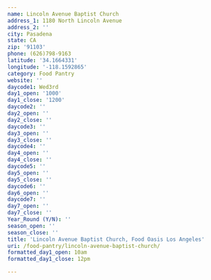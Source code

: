 ```yaml
---
name: Lincoln Avenue Baptist Church
address_1: 1180 North Lincoln Avenue
address_2: ''
city: Pasadena
state: CA
zip: '91103'
phone: (626)798-9163
latitude: '34.1664331'
longitude: '-118.1592865'
category: Food Pantry
website: ''
daycode1: Wed3rd
day1_open: '1000'
day1_close: '1200'
daycode2: ''
day2_open: ''
day2_close: ''
daycode3: ''
day3_open: ''
day3_close: ''
daycode4: ''
day4_open: ''
day4_close: ''
daycode5: ''
day5_open: ''
day5_close: ''
daycode6: ''
day6_open: ''
daycode7: ''
day7_open: ''
day7_close: ''
Year_Round (Y/N): ''
season_open: ''
season_close: ''
title: 'Lincoln Avenue Baptist Church, Food Oasis Los Angeles'
uri: /food-pantry/lincoln-avenue-baptist-church/
formatted_day1_open: 10am
formatted_day1_close: 12pm

---
```

